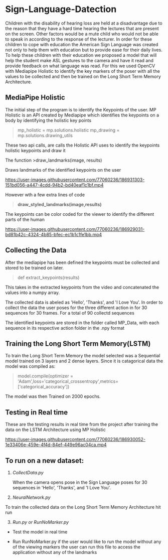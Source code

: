 # Sign-Language-Datection
Children with the disability of hearing loss are held at a disadvantage due to the reason that they have a hard time hearing the lectures that are present on the screen. Other factors would be a mute child who would not be able to speak in according to the response of the lecturer. In order for these children to cope with education the American Sign Language was created not only to help them with education but to provide ease for their daily lives. To help these children with their education we proposed a model that will help the student make ASL gestures to the camera and have it read and provide feedback on what language was read. For this we used OpenCV with Mediapipe Holistic to identify the key markers of the poser with all the values to be collected and then be trained on the Long Short Term Memory Architecture.

## MediaPipe Holistic 
The initial step of the program is to identify the Keypoints of the user. MP Holistic is an API created by Mediapipe which identifies the keypoints on a body by identifying the holistic key points

>mp_holistic = mp.solutions.holistic mp_drawing = mp.solutions.drawing_utils

These two api calls, are calls the Holistic API uses to identify the keypoints holistic keypoints and draw it

The function >draw_landmarks(image, results)

Draws landmarks of the identified keypoints on the user

https://user-images.githubusercontent.com/77060236/186931303-151bd056-a447-4cdd-94b2-bd40eaf1c1bf.mp4


However wth a few extra lines of code 
>**draw_styled_landmarks(image,results)**

The keypoints can be color coded for the viewer to identify the different parts of the human

https://user-images.githubusercontent.com/77060236/186929031-bd81b42c-4324-4b85-bfec-ec1b1c1fe1bb.mp4


## Collecting the Data
After the mediapipe has been defined the keypoints must be collected and stored to be trained on later.
>def extract_keypoints(results)

This takes in the extracted keypoints from the video and concatenated the values into a numpy array.

The collected data is abeled as 'Hello', 'Thanks', and 'I Love You'. In order to collect the data the user poses for the three different action in for 30 sequences for 30 frames. For a total of 90 collectd sequences

The identified keypoints are stored in the folder called MP_Data, with each sequence in its respective action folder in the .npy format

## Training the Long Short Term Memory(**LSTM**)

To train the Long Short Term Memory the model selected was a Sequential model trained on 3 layers and 2 dense layers. Since it is catagorical data the model was compiled as:

>model.compile(optimizer = 'Adam',loss='categorical_crossentropy',metrics=['categorical_accuracy'])

The model was then Trained on 2000 epochs.

## Testing in Real time

These are the testing results in real time from the project after training the data on the LSTM Architecture using MP Holistic


https://user-images.githubusercontent.com/77060236/186930052-1e33406e-459e-4f4d-84ef-449e96ac04ca.mp4



## To run on a new dataset:
1. *CollectData.py*

   When the camera opens pose in the Sign Language poses for 30 sequences in 'Hello', 'Thanks', and 'I Love You'.

2. *NeuralNetwork.py*

  To train the collected data on the Long Short Term Memory Architecture hit run

3. *Run.py or RunNoMarker.py*

  - Test the model in real time

  - Run RunNoMarker.py if the user would like to run the model without any of the viewing markers the user can run this file to access the application without any of the landmarks























